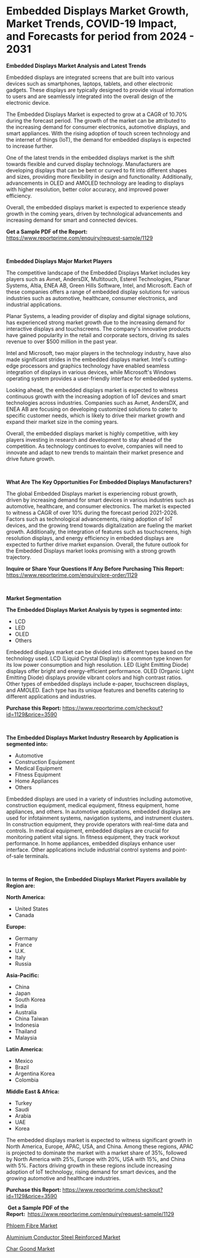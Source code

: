 <p><h1>Embedded Displays Market Growth, Market Trends, COVID-19 Impact, and Forecasts for period from 2024 - 2031</h1></p><p><strong>Embedded Displays Market Analysis and Latest Trends</strong></p>
<p><p>Embedded displays are integrated screens that are built into various devices such as smartphones, laptops, tablets, and other electronic gadgets. These displays are typically designed to provide visual information to users and are seamlessly integrated into the overall design of the electronic device.</p><p>The Embedded Displays Market is expected to grow at a CAGR of 10.70% during the forecast period. The growth of the market can be attributed to the increasing demand for consumer electronics, automotive displays, and smart appliances. With the rising adoption of touch screen technology and the internet of things (IoT), the demand for embedded displays is expected to increase further.</p><p>One of the latest trends in the embedded displays market is the shift towards flexible and curved display technology. Manufacturers are developing displays that can be bent or curved to fit into different shapes and sizes, providing more flexibility in design and functionality. Additionally, advancements in OLED and AMOLED technology are leading to displays with higher resolution, better color accuracy, and improved power efficiency.</p><p>Overall, the embedded displays market is expected to experience steady growth in the coming years, driven by technological advancements and increasing demand for smart and connected devices.</p></p>
<p><strong>Get a Sample PDF of the Report:&nbsp;</strong> <a href="https://www.reportprime.com/enquiry/request-sample/1129">https://www.reportprime.com/enquiry/request-sample/1129</a></p>
<p>&nbsp;</p>
<p><strong>Embedded Displays Major Market Players</strong></p>
<p><p>The competitive landscape of the Embedded Displays Market includes key players such as Avnet, AndersDX, Multitouch, Esterel Technologies, Planar Systems, Altia, ENEA AB, Green Hills Software, Intel, and Microsoft. Each of these companies offers a range of embedded display solutions for various industries such as automotive, healthcare, consumer electronics, and industrial applications.</p><p>Planar Systems, a leading provider of display and digital signage solutions, has experienced strong market growth due to the increasing demand for interactive displays and touchscreens. The company's innovative products have gained popularity in the retail and corporate sectors, driving its sales revenue to over $500 million in the past year.</p><p>Intel and Microsoft, two major players in the technology industry, have also made significant strides in the embedded displays market. Intel's cutting-edge processors and graphics technology have enabled seamless integration of displays in various devices, while Microsoft's Windows operating system provides a user-friendly interface for embedded systems.</p><p>Looking ahead, the embedded displays market is expected to witness continuous growth with the increasing adoption of IoT devices and smart technologies across industries. Companies such as Avnet, AndersDX, and ENEA AB are focusing on developing customized solutions to cater to specific customer needs, which is likely to drive their market growth and expand their market size in the coming years.</p><p>Overall, the embedded displays market is highly competitive, with key players investing in research and development to stay ahead of the competition. As technology continues to evolve, companies will need to innovate and adapt to new trends to maintain their market presence and drive future growth.</p></p>
<p>&nbsp;</p>
<p><strong>What Are The Key Opportunities For Embedded Displays Manufacturers?</strong></p>
<p><p>The global Embedded Displays market is experiencing robust growth, driven by increasing demand for smart devices in various industries such as automotive, healthcare, and consumer electronics. The market is expected to witness a CAGR of over 10% during the forecast period 2021-2026. Factors such as technological advancements, rising adoption of IoT devices, and the growing trend towards digitalization are fueling the market growth. Additionally, the integration of features such as touchscreens, high resolution displays, and energy efficiency in embedded displays are expected to further drive market expansion. Overall, the future outlook for the Embedded Displays market looks promising with a strong growth trajectory.</p></p>
<p><strong>Inquire or Share Your Questions If Any Before Purchasing This Report:</strong> <a href="https://www.reportprime.com/enquiry/pre-order/1129">https://www.reportprime.com/enquiry/pre-order/1129</a></p>
<p>&nbsp;</p>
<p><strong>Market Segmentation</strong></p>
<p><strong>The Embedded Displays Market Analysis by types is segmented into:</strong></p>
<p><ul><li>LCD</li><li>LED</li><li>OLED</li><li>Others</li></ul></p>
<p><p>Embedded displays market can be divided into different types based on the technology used. LCD (Liquid Crystal Display) is a common type known for its low power consumption and high resolution. LED (Light Emitting Diode) displays offer bright and energy-efficient performance. OLED (Organic Light Emitting Diode) displays provide vibrant colors and high contrast ratios. Other types of embedded displays include e-paper, touchscreen displays, and AMOLED. Each type has its unique features and benefits catering to different applications and industries.</p></p>
<p><strong>Purchase this Report:&nbsp;</strong><a href="https://www.reportprime.com/checkout?id=1129&price=3590">https://www.reportprime.com/checkout?id=1129&price=3590</a></p>
<p>&nbsp;</p>
<p><strong>The Embedded Displays Market Industry Research by Application is segmented into:</strong></p>
<p><ul><li>Automotive</li><li>Construction Equipment</li><li>Medical Equipment</li><li>Fitness Equipment</li><li>Home Appliances</li><li>Others</li></ul></p>
<p><p>Embedded displays are used in a variety of industries including automotive, construction equipment, medical equipment, fitness equipment, home appliances, and others. In automotive applications, embedded displays are used for infotainment systems, navigation systems, and instrument clusters. In construction equipment, they provide operators with real-time data and controls. In medical equipment, embedded displays are crucial for monitoring patient vital signs. In fitness equipment, they track workout performance. In home appliances, embedded displays enhance user interface. Other applications include industrial control systems and point-of-sale terminals.</p></p>
<p>&nbsp;</p>
<p><strong>In terms of Region, the Embedded Displays Market Players available by Region are:</strong></p>
<p>
    <p> <strong> North America: </strong>
        <ul>
            <li>United States</li>
            <li>Canada</li>
        </ul>
        </p> 
    <p> <strong> Europe: </strong>
        <ul>
            <li>Germany</li>
            <li>France</li>
            <li>U.K.</li>
            <li>Italy</li>
            <li>Russia</li>
        </ul>
        </p> 
    <p> <strong> Asia-Pacific: </strong>
        <ul>
            <li>China</li>
            <li>Japan</li>
            <li>South Korea</li>
            <li>India</li>
            <li>Australia</li>
            <li>China Taiwan</li>
            <li>Indonesia</li>
            <li>Thailand</li>
            <li>Malaysia</li>
        </ul>
        </p> 
    <p> <strong> Latin America: </strong>
        <ul>
            <li>Mexico</li>
            <li>Brazil</li>
            <li>Argentina Korea</li>
            <li>Colombia</li>
        </ul>
        </p> 
    <p> <strong> Middle East & Africa: </strong>
        <ul>
            <li>Turkey</li>
            <li>Saudi</li>
            <li>Arabia</li>
            <li>UAE</li>
            <li>Korea</li>
        </ul>
    </p>
    </p>
<p><p>The embedded displays market is expected to witness significant growth in North America, Europe, APAC, USA, and China. Among these regions, APAC is projected to dominate the market with a market share of 35%, followed by North America with 25%, Europe with 20%, USA with 15%, and China with 5%. Factors driving growth in these regions include increasing adoption of IoT technology, rising demand for smart devices, and the growing automotive and healthcare industries.</p></p>
<p><strong>Purchase this Report: </strong><a href="https://www.reportprime.com/checkout?id=1129&price=3590">https://www.reportprime.com/checkout?id=1129&price=3590</a></p>
<p>&nbsp;<strong>Get a Sample PDF of the Report:&nbsp;&nbsp;</strong><a href="https://www.reportprime.com/enquiry/request-sample/1129">https://www.reportprime.com/enquiry/request-sample/1129</a></p>
<p><strong></strong></p>
<p><p><a href="https://cat-emmental-94b.notion.site/Phloem-Fibre-Market-Size-and-Examines-its-Market-Scope-with-a-Primary-Focus-on-Growth-Opportunitie-6a6a7f23fe3d4e7ba731e260024a34e9">Phloem Fibre Market</a></p><p><a href="https://silk-columnist-571.notion.site/Aluminium-Conductor-Steel-Reinforced-Market-Share-Market-New-Trends-Analysis-Report-By-Type-By-Ap-aa79e3058999456fbaf01388fc548684">Aluminium Conductor Steel Reinforced Market</a></p><p><a href="https://cat-emmental-94b.notion.site/Decoding-the-Char-Goond-Market-A-Deep-Dive-into-the-Latest-Market-Trends-Market-Segmentation-and--9cf7771097084b2bb792b875b4a7c76c">Char Goond Market</a></p></p>